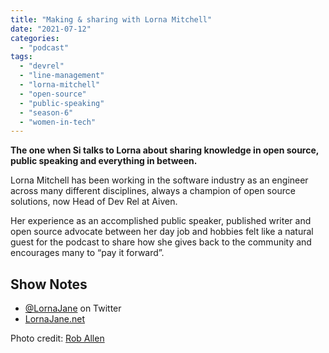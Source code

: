 ```yaml
---
title: "Making & sharing with Lorna Mitchell"
date: "2021-07-12"
categories: 
  - "podcast"
tags: 
  - "devrel"
  - "line-management"
  - "lorna-mitchell"
  - "open-source"
  - "public-speaking"
  - "season-6"
  - "women-in-tech"
---
```


**The one when Si talks to Lorna about sharing knowledge in open source, public speaking and everything in between.**

Lorna Mitchell has been working in the software industry as an engineer across many different disciplines, always a champion of open source solutions, now Head of Dev Rel at Aiven.

Her experience as an accomplished public speaker, published writer and open source advocate between her day job and hobbies felt like a natural guest for the podcast to share how she gives back to the community and encourages many to “pay it forward”.

## Show Notes

- [@LornaJane](http://twitter.com/lornajane) on Twitter
- [LornaJane.net](http://lornajane.net)

Photo credit: [Rob Allen](https://www.flickr.com/photos/akrabat/22886213520/)
